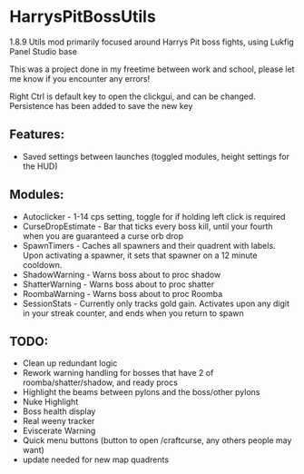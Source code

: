 # HarrysPitBossUtils
1.8.9 Utils mod primarily focused around Harrys Pit boss fights, using Lukfig Panel Studio base

This was a project done in my freetime between work and school, please let me know if you encounter any errors!

Right Ctrl is default key to open the clickgui, and can be changed. Persistence has been added to save the new key

## Features:
* Saved settings between launches (toggled modules, height settings for the HUD)

## Modules:
* Autoclicker - 1-14 cps setting, toggle for if holding left click is required
* CurseDropEstimate - Bar that ticks every boss kill, until your fourth when you are guaranteed a curse orb drop
* SpawnTimers - Caches all spawners and their quadrent with labels. Upon activating a spawner, it sets that spawner on a 12 minute cooldown.
* ShadowWarning - Warns boss about to proc shadow
* ShatterWarning - Warns boss about to proc shatter
* RoombaWarning - Warns boss about to proc Roomba
* SessionStats - Currently only tracks gold gain. Activates upon any digit in your streak counter, and ends when you return to spawn

## TODO:
* Clean up redundant logic
* Rework warning handling for bosses that have 2 of roomba/shatter/shadow, and ready procs
* Highlight the beams between pylons and the boss/other pylons
* Nuke Highlight
* Boss health display
* Real weeny tracker
* Eviscerate Warning
* Quick menu buttons (button to open /craftcurse, any others people may want)
* update needed for new map quadrents
  
  
